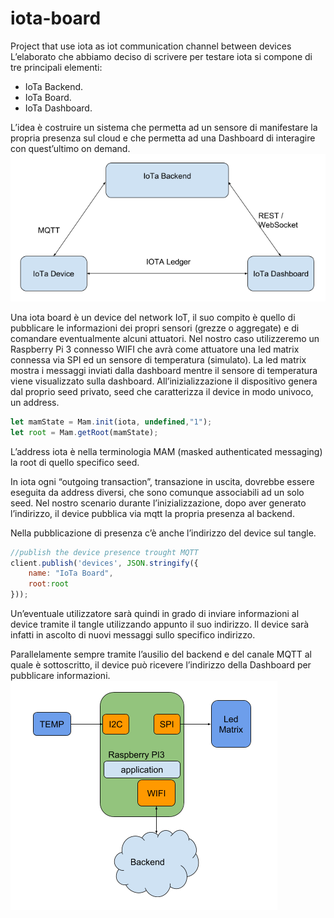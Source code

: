 # iota-board
Project that use iota as iot communication channel between devices
L’elaborato che abbiamo deciso di scrivere per testare iota si compone di tre principali elementi:
- IoTa Backend.
- IoTa Board.
- IoTa Dashboard.

L’idea è costruire un sistema che permetta ad un sensore di manifestare la propria presenza sul cloud 
e che permetta ad una Dashboard di interagire con quest’ultimo on demand.
![Schema dei soggetti](schema_1.png)


Una iota board è un device del network IoT, il suo compito è quello di pubblicare le informazioni dei propri sensori (grezze o aggregate) e di comandare eventualmente alcuni attuatori.
Nel nostro caso utilizzeremo un Raspberry Pi 3 connesso WIFI che avrà come attuatore una led matrix connessa via SPI ed un sensore di temperatura (simulato).
La led matrix mostra i messaggi inviati dalla dashboard mentre il sensore di temperatura viene visualizzato sulla dashboard.
All’inizializzazione il dispositivo genera dal proprio seed privato, seed che caratterizza il device in modo univoco, un address.     

```javascript
let mamState = Mam.init(iota, undefined,"1");
let root = Mam.getRoot(mamState);
```

L’address iota è nella terminologia MAM (masked authenticated messaging) la root di quello specifico seed.

In iota ogni “outgoing transaction”, transazione in uscita, dovrebbe essere eseguita da address diversi, che sono comunque associabili ad un solo seed.
Nel nostro scenario durante l’inizializzazione, dopo aver generato l’indirizzo, il device pubblica via mqtt la propria presenza al backend.

Nella pubblicazione di presenza c’è anche l’indirizzo del device sul tangle.

```javascript
//publish the device presence trought MQTT
client.publish('devices', JSON.stringify({
    name: "IoTa Board", 
    root:root
}));
```

Un’eventuale utilizzatore sarà quindi in grado di inviare informazioni al device tramite il tangle utilizzando appunto il suo indirizzo.
Il device sarà infatti in ascolto di nuovi messaggi sullo specifico indirizzo.

Parallelamente sempre tramite l’ausilio del backend e del canale MQTT al quale è sottoscritto, il device può ricevere l’indirizzo della Dashboard per pubblicare informazioni.
![Schema del Device](schema_2.png)
